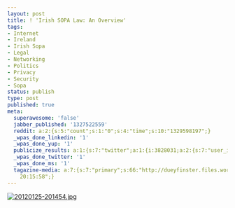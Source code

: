 ```yaml
---
layout: post
title: ! 'Irish SOPA Law: An Overview'
tags:
- Internet
- Ireland
- Irish Sopa
- Legal
- Networking
- Politics
- Privacy
- Security
- Sopa
status: publish
type: post
published: true
meta:
  superawesome: 'false'
  jabber_published: '1327522559'
  reddit: a:2:{s:5:"count";s:1:"0";s:4:"time";s:10:"1329598197";}
  _wpas_done_linkedin: '1'
  _wpas_done_yup: '1'
  publicize_results: a:1:{s:7:"twitter";a:1:{i:3828031;a:2:{s:7:"user_id";s:11:"dueyfinster";s:7:"post_id";s:18:"162267496848703488";}}}
  _wpas_done_twitter: '1'
  _wpas_done_ms: '1'
  tagazine-media: a:7:{s:7:"primary";s:66:"http://dueyfinster.files.wordpress.com/2012/01/20120125-201454.jpg";s:6:"images";a:1:{s:66:"http://dueyfinster.files.wordpress.com/2012/01/20120125-201454.jpg";a:6:{s:8:"file_url";s:66:"http://dueyfinster.files.wordpress.com/2012/01/20120125-201454.jpg";s:5:"width";s:4:"1024";s:6:"height";s:3:"768";s:4:"type";s:5:"image";s:4:"area";s:6:"786432";s:9:"file_path";s:0:"";}}s:6:"videos";a:0:{}s:11:"image_count";s:1:"1";s:6:"author";s:6:"162467";s:7:"blog_id";s:6:"161843";s:9:"mod_stamp";s:19:"2012-01-25
    20:15:58";}
---
```

<a href="http://dueyfinster.files.wordpress.com/2012/01/20120125-201454.jpg"><img src="http://dueyfinster.files.wordpress.com/2012/01/20120125-201454.jpg" alt="20120125-201454.jpg" class="alignnone size-full" /></a>

